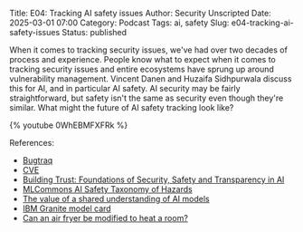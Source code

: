 Title: E04: Tracking AI safety issues
Author: Security Unscripted
Date: 2025-03-01 07:00
Category: Podcast
Tags: ai, safety
Slug: e04-tracking-ai-safety-issues
Status: published

When it comes to tracking security issues, we've had over two decades of process and experience.  People know what to expect when it comes to tracking security issues and entire ecosystems have sprung up around vulnerability management.  Vincent Danen and Huzaifa Sidhpurwala discuss this for AI, and in particular AI safety.  AI security may be fairly straightforward, but safety isn't the same as security even though they're similar.  What might the future of AI safety tracking look like?

{% youtube 0WhEBMFXFRk %}

References:

* [Bugtraq](https://en.wikipedia.org/wiki/Bugtraq)
* [CVE](https://cve.org/)
* [Building Trust: Foundations of Security, Safety and Transparency in AI](https://arxiv.org/pdf/2411.12275)
* [MLCommons AI Safety Taxonomy of Hazards](https://drive.google.com/file/d/1V8KFfk8awaAXc83nZZzDV2bHgPT8jbJY/view?pli=1)
* [The value of a shared understanding of AI models](https://modelcards.withgoogle.com/about)
* [IBM Granite model card](https://huggingface.co/ibm-granite/granite-guardian-3.1-8b)
* [Can an air fryer be modified to heat a room?](https://www.quora.com/Can-an-air-fryer-be-modified-to-heat-a-room)

